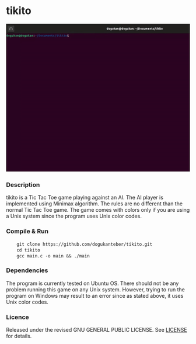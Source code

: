 # tikito

![Overview](tictactoe.gif)

### Description
tikito is a Tic Tac Toe game playing against an AI. The AI player is implemented using Minimax algorithm. The rules are no different than the normal Tic Tac Toe game. The game comes with colors only if you are using a Unix system since the program uses Unix color codes. 

### Compile & Run
```
    git clone https://github.com/dogukanteber/tikito.git
    cd tikito
    gcc main.c -o main && ./main
```

### Dependencies
The program is currently tested on Ubuntu OS. There should not be any problem running this game on any Unix system. However, trying to run the program on Windows may result to an error since as stated above, it uses Unix color codes.

### Licence
Released under the revised  GNU GENERAL PUBLIC LICENSE. See [LICENSE](LICENSE) for details.
